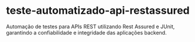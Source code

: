 # teste-automatizado-api-restassured
Automação de testes para APIs REST utilizando Rest Assured e JUnit, garantindo a confiabilidade e integridade das aplicações backend.
